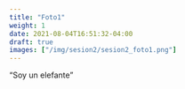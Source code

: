 ```yaml
---
title: "Foto1"
weight: 1
date: 2021-08-04T16:51:32-04:00
draft: true
images: ["/img/sesion2/sesion2_foto1.png"]
---
```


  “Soy un elefante”
